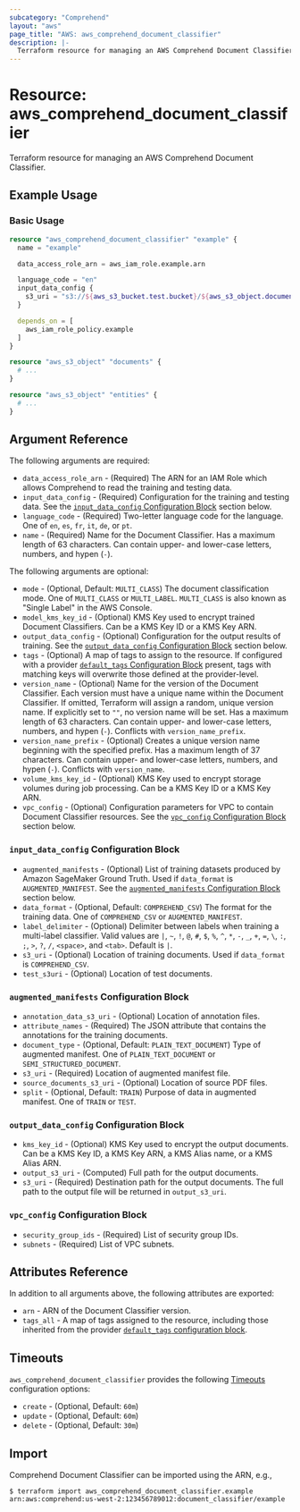 ```yaml
---
subcategory: "Comprehend"
layout: "aws"
page_title: "AWS: aws_comprehend_document_classifier"
description: |-
  Terraform resource for managing an AWS Comprehend Document Classifier.
---
```


# Resource: aws_comprehend_document_classifier

Terraform resource for managing an AWS Comprehend Document Classifier.

## Example Usage

### Basic Usage

```terraform
resource "aws_comprehend_document_classifier" "example" {
  name = "example"

  data_access_role_arn = aws_iam_role.example.arn

  language_code = "en"
  input_data_config {
    s3_uri = "s3://${aws_s3_bucket.test.bucket}/${aws_s3_object.documents.id}"
  }

  depends_on = [
    aws_iam_role_policy.example
  ]
}

resource "aws_s3_object" "documents" {
  # ...
}

resource "aws_s3_object" "entities" {
  # ...
}
```

## Argument Reference

The following arguments are required:

* `data_access_role_arn` - (Required) The ARN for an IAM Role which allows Comprehend to read the training and testing data.
* `input_data_config` - (Required) Configuration for the training and testing data.
  See the [`input_data_config` Configuration Block](#input_data_config-configuration-block) section below.
* `language_code` - (Required) Two-letter language code for the language.
  One of `en`, `es`, `fr`, `it`, `de`, or `pt`.
* `name` - (Required) Name for the Document Classifier.
  Has a maximum length of 63 characters.
  Can contain upper- and lower-case letters, numbers, and hypen (`-`).

The following arguments are optional:

* `mode` - (Optional, Default: `MULTI_CLASS`) The document classification mode.
  One of `MULTI_CLASS` or `MULTI_LABEL`.
  `MULTI_CLASS` is also known as "Single Label" in the AWS Console.
* `model_kms_key_id` - (Optional) KMS Key used to encrypt trained Document Classifiers.
  Can be a KMS Key ID or a KMS Key ARN.
* `output_data_config` - (Optional) Configuration for the output results of training.
  See the [`output_data_config` Configuration Block](#output_data_config-configuration-block) section below.
* `tags` - (Optional) A map of tags to assign to the resource. If configured with a provider [`default_tags` Configuration Block](/docs/providers/aws/index.html#default_tags-configuration-block) present, tags with matching keys will overwrite those defined at the provider-level.
* `version_name` - (Optional) Name for the version of the Document Classifier.
  Each version must have a unique name within the Document Classifier.
  If omitted, Terraform will assign a random, unique version name.
  If explicitly set to `""`, no version name will be set.
  Has a maximum length of 63 characters.
  Can contain upper- and lower-case letters, numbers, and hypen (`-`).
  Conflicts with `version_name_prefix`.
* `version_name_prefix` - (Optional) Creates a unique version name beginning with the specified prefix.
  Has a maximum length of 37 characters.
  Can contain upper- and lower-case letters, numbers, and hypen (`-`).
  Conflicts with `version_name`.
* `volume_kms_key_id` - (Optional) KMS Key used to encrypt storage volumes during job processing.
  Can be a KMS Key ID or a KMS Key ARN.
* `vpc_config` - (Optional) Configuration parameters for VPC to contain Document Classifier resources.
  See the [`vpc_config` Configuration Block](#vpc_config-configuration-block) section below.

### `input_data_config` Configuration Block

* `augmented_manifests` - (Optional) List of training datasets produced by Amazon SageMaker Ground Truth.
  Used if `data_format` is `AUGMENTED_MANIFEST`.
  See the [`augmented_manifests` Configuration Block](#augmented_manifests-configuration-block) section below.
* `data_format` - (Optional, Default: `COMPREHEND_CSV`) The format for the training data.
  One of `COMPREHEND_CSV` or `AUGMENTED_MANIFEST`.
* `label_delimiter` - (Optional) Delimiter between labels when training a multi-label classifier.
  Valid values are `|`, `~`, `!`, `@`, `#`, `$`, `%`, `^`, `*`, `-`, `_`, `+`, `=`, `\`, `:`, `;`, `>`, `?`, `/`, `<space>`, and `<tab>`.
  Default is `|`.
* `s3_uri` - (Optional) Location of training documents.
  Used if `data_format` is `COMPREHEND_CSV`.
* `test_s3uri` - (Optional) Location of test documents.

### `augmented_manifests` Configuration Block

* `annotation_data_s3_uri` - (Optional) Location of annotation files.
* `attribute_names` - (Required) The JSON attribute that contains the annotations for the training documents.
* `document_type` - (Optional, Default: `PLAIN_TEXT_DOCUMENT`) Type of augmented manifest.
  One of `PLAIN_TEXT_DOCUMENT` or `SEMI_STRUCTURED_DOCUMENT`.
* `s3_uri` - (Required) Location of augmented manifest file.
* `source_documents_s3_uri` - (Optional) Location of source PDF files.
* `split` - (Optional, Default: `TRAIN`) Purpose of data in augmented manifest.
  One of `TRAIN` or `TEST`.

### `output_data_config` Configuration Block

* `kms_key_id` - (Optional) KMS Key used to encrypt the output documents.
  Can be a KMS Key ID, a KMS Key ARN, a KMS Alias name, or a KMS Alias ARN.
* `output_s3_uri` - (Computed) Full path for the output documents.
* `s3_uri` - (Required) Destination path for the output documents.
  The full path to the output file will be returned in `output_s3_uri`.

### `vpc_config` Configuration Block

* `security_group_ids` - (Required) List of security group IDs.
* `subnets` - (Required) List of VPC subnets.

## Attributes Reference

In addition to all arguments above, the following attributes are exported:

* `arn` - ARN of the Document Classifier version.
* `tags_all` - A map of tags assigned to the resource, including those inherited from the provider [`default_tags` configuration block](/docs/providers/aws/index.html#default_tags-configuration-block).

## Timeouts

`aws_comprehend_document_classifier` provides the following [Timeouts](https://developer.hashicorp.com/terraform/language/resources/syntax#operation-timeouts) configuration options:

* `create` - (Optional, Default: `60m`)
* `update` - (Optional, Default: `60m`)
* `delete` - (Optional, Default: `30m`)

## Import

Comprehend Document Classifier can be imported using the ARN, e.g.,

```
$ terraform import aws_comprehend_document_classifier.example arn:aws:comprehend:us-west-2:123456789012:document_classifier/example
```
